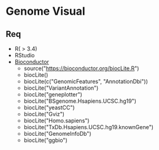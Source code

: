 # Genome Visual

## Req
* R( > 3.4)
* RStudio
* [Bioconductor](https://www.bioconductor.org/)
    * source("https://bioconductor.org/biocLite.R")
    * biocLite()
    * biocLite(c("GenomicFeatures", "AnnotationDbi"))
    * biocLite("VariantAnnotation")
    * biocLite("geneplotter")
    * biocLite("BSgenome.Hsapiens.UCSC.hg19")
    * biocLite("yeastCC")
    * biocLite("Gviz")
    * biocLite("Homo.sapiens")
    * biocLite("TxDb.Hsapiens.UCSC.hg19.knownGene")
    * biocLite("GenomeInfoDb")
    * biocLite("ggbio")
